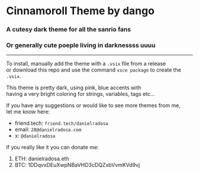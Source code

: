 # Cinnamoroll Theme by dango

### A cutesy dark theme for all the sanrio fans

### Or generally cute poeple living in darknessss uuuu

---

To install, manually add the theme with a `.vsix` file from a release   
or download this repo and use the command `vsce package` to create the `.vsix`.

This theme is pretty dark, using pink, blue accents with  
having a very bright coloring for strings, variables, tags etc...

If you have any suggestions or would like to see more themes from me,  
let me know here:

- friend.tech: `friend.tech/danielradosa`
- email: `28@danielradosa.com`
- x: `@danielradosa`

If you really like it you can donate me:
1. ETH: danielradosa.eth
2. BTC: 1DDqvxDEuXwpNBaVHD3cDQZxbVvmKVd9vj
